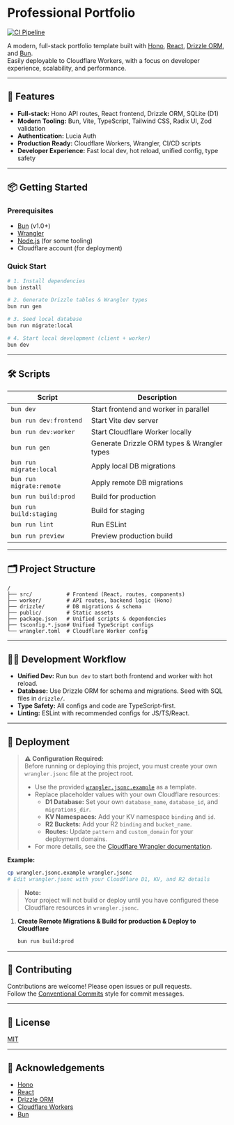 # Professional Portfolio

[![CI Pipeline](https://github.com/JaredStanbrook/ProfessionalPortfolio/actions/workflows/ci-pipeline.yml/badge.svg)](https://github.com/JaredStanbrook/ProfessionalPortfolio/actions/workflows/ci-pipeline.yml)

A modern, full-stack portfolio template built with [Hono](https://hono.dev/), [React](https://react.dev/), [Drizzle ORM](https://orm.drizzle.team/), and [Bun](https://bun.sh/).  
Easily deployable to Cloudflare Workers, with a focus on developer experience, scalability, and performance.

---

## 🚀 Features

- **Full-stack:** Hono API routes, React frontend, Drizzle ORM, SQLite (D1)
- **Modern Tooling:** Bun, Vite, TypeScript, Tailwind CSS, Radix UI, Zod validation
- **Authentication:** Lucia Auth
- **Production Ready:** Cloudflare Workers, Wrangler, CI/CD scripts
- **Developer Experience:** Fast local dev, hot reload, unified config, type safety

---

## 📦 Getting Started

### Prerequisites

- [Bun](https://bun.sh/) (v1.0+)
- [Wrangler](https://developers.cloudflare.com/workers/wrangler/)
- [Node.js](https://nodejs.org/) (for some tooling)
- Cloudflare account (for deployment)

### Quick Start

```bash
# 1. Install dependencies
bun install

# 2. Generate Drizzle tables & Wrangler types
bun run gen

# 3. Seed local database
bun run migrate:local

# 4. Start local development (client + worker)
bun dev
```

---

## 🛠️ Scripts

| Script                   | Description                                 |
| ------------------------ | ------------------------------------------- |
| `bun dev`                | Start frontend and worker in parallel       |
| `bun run dev:frontend`   | Start Vite dev server                       |
| `bun run dev:worker`     | Start Cloudflare Worker locally             |
| `bun run gen`            | Generate Drizzle ORM types & Wrangler types |
| `bun run migrate:local`  | Apply local DB migrations                   |
| `bun run migrate:remote` | Apply remote DB migrations                  |
| `bun run build:prod`     | Build for production                        |
| `bun run build:staging`  | Build for staging                           |
| `bun run lint`           | Run ESLint                                  |
| `bun run preview`        | Preview production build                    |

---

## 🗂️ Project Structure

```
/
├── src/           # Frontend (React, routes, components)
├── worker/        # API routes, backend logic (Hono)
├── drizzle/       # DB migrations & schema
├── public/        # Static assets
├── package.json   # Unified scripts & dependencies
├── tsconfig.*.json# Unified TypeScript configs
└── wrangler.toml  # Cloudflare Worker config
```

---

## 🧑‍💻 Development Workflow

- **Unified Dev:** Run `bun dev` to start both frontend and worker with hot reload.
- **Database:** Use Drizzle ORM for schema and migrations. Seed with SQL files in `drizzle/`.
- **Type Safety:** All configs and code are TypeScript-first.
- **Linting:** ESLint with recommended configs for JS/TS/React.

---

## 🚢 Deployment

> **⚠️ Configuration Required:**  
> Before running or deploying this project, you must create your own `wrangler.jsonc` file at the project root.
>
> - Use the provided [`wrangler.jsonc.example`](./wrangler.jsonc.example) as a template.
> - Replace placeholder values with your own Cloudflare resources:
>   - **D1 Database:** Set your own `database_name`, `database_id`, and `migrations_dir`.
>   - **KV Namespaces:** Add your KV namespace `binding` and `id`.
>   - **R2 Buckets:** Add your R2 `binding` and `bucket_name`.
>   - **Routes:** Update `pattern` and `custom_domain` for your deployment domains.
> - For more details, see the [Cloudflare Wrangler documentation](https://developers.cloudflare.com/workers/wrangler/configuration/).

**Example:**

```bash
cp wrangler.jsonc.example wrangler.jsonc
# Edit wrangler.jsonc with your Cloudflare D1, KV, and R2 details
```

> **Note:**  
> Your project will not build or deploy until you have configured these Cloudflare resources in `wrangler.jsonc`.

1. **Create Remote Migrations & Build for production & Deploy to Cloudflare**
   ```bash
   bun run build:prod
   ```

---

## 🤝 Contributing

Contributions are welcome! Please open issues or pull requests.  
Follow the [Conventional Commits](https://www.conventionalcommits.org/) style for commit messages.

---

## 📄 License

[MIT](./LICENSE)

---

## 🙏 Acknowledgements

- [Hono](https://hono.dev/)
- [React](https://react.dev/)
- [Drizzle ORM](https://orm.drizzle.team/)
- [Cloudflare Workers](https://workers.cloudflare.com/)
- [Bun](https://bun.sh/)
